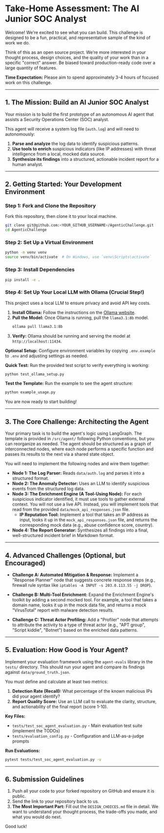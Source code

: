 # Take-Home Assessment: The AI Junior SOC Analyst

Welcome! We're excited to see what you can build. This challenge is designed to be a fun, practical, and representative sample of the kind of work we do.

Think of this as an open source project. We're more interested in your thought process, design choices, and the quality of your work than in a specific "correct" answer. Be biased toward production-ready code over a large quantity of features.

**Time Expectation:** Please aim to spend approximately 3-4 hours of focused work on this challenge.

---

## 1. The Mission: Build an AI Junior SOC Analyst

Your mission is to build the first prototype of an autonomous AI agent that assists a Security Operations Center (SOC) analyst.

This agent will receive a system log file (`auth.log`) and will need to autonomously:

1.  **Parse and analyze** the log data to identify suspicious patterns.
2.  **Use tools to enrich** suspicious indicators (like IP addresses) with threat intelligence from a local, mocked data source.
3.  **Synthesize its findings** into a structured, actionable incident report for a human analyst.

---

## 2. Getting Started: Your Development Environment

### Step 1: Fork and Clone the Repository

Fork this repository, then clone it to your local machine.

```bash
git clone git@github.com:<YOUR_GITHUB_USERNAME>/AgenticChallenge.git
cd AgenticChallenge
```

### Step 2: Set Up a Virtual Environment

```bash
python -m venv venv
source venv/bin/activate  # On Windows, use `venv\Scripts\activate`
```

### Step 3: Install Dependencies

```bash
pip install -e .
```

### Step 4: Set Up Your Local LLM with Ollama (Crucial Step!)

This project uses a local LLM to ensure privacy and avoid API key costs.

1. **Install Ollama:** Follow the instructions on the [Ollama website](https://ollama.com/).
2. **Pull the Model:** Once Ollama is running, pull the `llama3.1:8b` model.
   ```bash
   ollama pull llama3.1:8b
   ```
3. **Verify:** Ollama should be running and serving the model at `http://localhost:11434`.

**Optional Setup:** Configure environment variables by copying `.env.example` to `.env` and adjusting settings as needed.

**Quick Test:** Run the provided test script to verify everything is working:

```bash
python test_ollama_setup.py
```

**Test the Template:** Run the example to see the agent structure:

```bash
python example_usage.py
```

You are now ready to start building!

---

## 3. The Core Challenge: Architecting the Agent

Your primary task is to build the agent's logic using LangGraph. The template is provided in `/src/agent/` following Python conventions, but you can reorganize as needed. The agent should be structured as a graph of interconnected nodes, where each node performs a specific function and passes its results to the next via a shared state object.

You will need to implement the following nodes and wire them together:

- **Node 1: The Log Parser:** Reads `data/auth.log` and parses it into a structured format.
- **Node 2: The Anomaly Detector:** Uses an LLM to identify suspicious events from the structured log data.
- **Node 3: The Enrichment Engine (A Tool-Using Node):** For each suspicious indicator identified, it must use tools to gather external context. You will not use a live API. Instead, you will implement tools that read from the provided `data/mock_api_responses.json` file.
  - **IP Reputation Tool:** Implement a tool that takes an IP address as input, looks it up in the `mock_api_responses.json` file, and returns the corresponding mock data (e.g., abuse confidence score, country).
- **Node 4: The Report Generator:** Synthesizes all findings into a final, well-structured incident brief in Markdown format.

---

## 4. Advanced Challenges (Optional, but Encouraged)

- **Challenge A: Automated Mitigation & Response:** Implement a "Response Planner" node that suggests concrete response steps (e.g., firewall rule syntax like `iptables -A INPUT -s 203.0.113.55 -j DROP`).

- **Challenge B: Multi-Tool Enrichment:** Expand the Enrichment Engine's toolkit by adding a second mocked tool. For example, a tool that takes a domain name, looks it up in the mock data file, and returns a mock "VirusTotal" report with malware detection results.

- **Challenge C: Threat Actor Profiling:** Add a "Profiler" node that attempts to attribute the activity to a type of threat actor (e.g., "APT group", "Script kiddie", "Botnet") based on the enriched data patterns.

---

## 5. Evaluation: How Good is Your Agent?

Implement your evaluation framework using the `agent-evals` library in the `tests/` directory. This should run your agent and compare its findings against `data/ground_truth.json`.

You must define and calculate at least two metrics:

1.  **Detection Rate (Recall):** What percentage of the known malicious IPs did your agent identify?
2.  **Report Quality Score:** Use an LLM call to evaluate the clarity, structure, and actionability of the final report (score 1-10).

**Key Files:**

- `tests/test_soc_agent_evaluation.py` - Main evaluation test suite (implement the TODOs)
- `tests/evaluation_config.py` - Configuration and LLM-as-a-judge prompts

**Run Evaluations:**

```bash
pytest tests/test_soc_agent_evaluation.py -v
```

---

## 6. Submission Guidelines

1.  Push all your code to your forked repository on GitHub and ensure it is public.
2.  Send the link to your repository back to us.
3.  **The Most Important Part:** Fill out the `DESIGN_CHOICES.md` file in detail. We want to understand your thought process, the trade-offs you made, and what you would do next.

Good luck!
